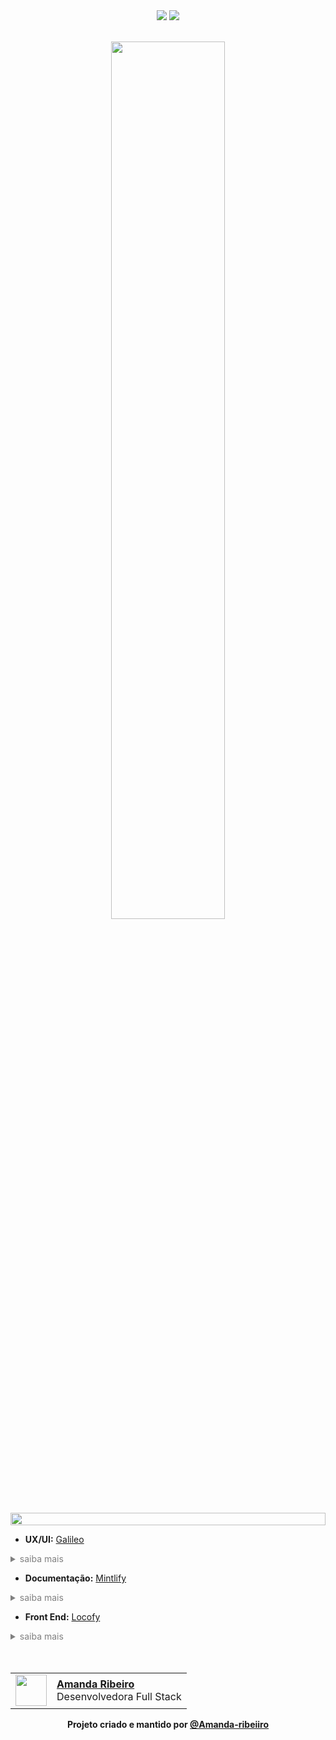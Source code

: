 <!--LINK DAS BADGES:START-->
<div align=center>
    <a href="https://github.com/Amanda-ribeiiro/Utilities/tree/main/AI/README.md"><img src="https://img.shields.io/badge/Idioma-PT-9EF0F0"></a>
    <a href="https://github.com/Amanda-ribeiiro/Utilities/tree/main/AI/README.en.md"><img src="https://img.shields.io/badge/Idioma-EN-007D79"></a>
</div>
<!--LINK DAS BADGES:END-->

<br>

<!-- Link de referência 🌐SITE: https://github.com/denvercoder1/readme-typing-svg-->
<!-- GREETING & TITLE:STAR -->
<p align="center">
  <a href="https://github.com/Amanda-ribeiiro">
    <img width="60%" src="https://readme-typing-svg.herokuapp.com?font=Orbitron&size=25&color=BF91F3&background=1A1B27&center=true&vCenter=true&duration=3000&pause=300&lines=<AI>;<PARA+CADA+FUNÇÃO>">
  </a>
</p>
<!-- GREETING & TITLE:END -->

<!--LINE:START-->
<img src="https://i.imgur.com/dBaSKWF.gif" height="20" width="100%">
<!--LINE:END-->

<!-- Seção de link de IA para função -->
<!-- TÓPICOS:START -->
- **UX/UI:** [Galileo](https://www.usegalileo.ai/image-to-ui)
<details>
    <summary style="color: gray; font-size: 14px;">saiba mais</summary>
    <blockquote>
      O Galileo AI é uma plataforma que utiliza inteligência artificial para gerar interfaces de usuário (UI) de forma rápida e eficiente. 
      Com base em descrições textuais fornecidas pelo usuário, o Galileo AI cria designs editáveis e de alta fidelidade, facilitando a ideação e prototipação no processo de design.
        <br><br>
        <img src="https://img.shields.io/badge/-Gratuito-41BF47?style=flat-square&logo=free&logoColor=white" alt="Gratuito Badge" style="border-radius: 12px;">
        <img src="https://img.shields.io/badge/-Paga-FF4C4C?style=flat-square&logo=money&logoColor=white" alt="Paga Badge" style="border-radius: 12px;">
    </blockquote>
</details>

- **Documentação:** [Mintlify](https://mintlify.com/)
<details>
    <summary style="color: gray; font-size: 14px;">saiba mais</summary>
    <blockquote>
      O Mintlify é uma plataforma focada na criação de documentação técnica de forma rápida e fácil, utilizando inteligência artificial. 
      Ele ajuda as equipes a criar, manter e otimizar documentação de software de forma colaborativa, melhorando a produtividade e a organização do conteúdo.
      <br><br>
      <img src="https://img.shields.io/badge/-Gratuito-41BF47?style=flat-square&logo=free&logoColor=white" alt="Gratuito Badge" style="border-radius: 12px;">
      <img src="https://img.shields.io/badge/-Paga-FF4C4C?style=flat-square&logo=money&logoColor=white" alt="Paga Badge" style="border-radius: 12px;">
    </blockquote>
</details>

- **Front End:** [Locofy](https://www.locofy.ai/)
<details>
    <summary style="color: gray; font-size: 14px;">saiba mais</summary>
    <blockquote>
      O Locofy é uma plataforma de desenvolvimento de front-end baseada em inteligência artificial. Ele permite transformar designs de ferramentas como Figma, Sketch ou Adobe XD em código front-end totalmente funcional, acelerando o processo de desenvolvimento. O Locofy gera automaticamente HTML, CSS e React, facilitando a criação de interfaces e economizando tempo no desenvolvimento de sites e aplicativos.
      <br><br>
      <img src="https://img.shields.io/badge/-Gratuito-41BF47?style=flat-square&logo=free&logoColor=white" alt="Gratuito Badge" style="border-radius: 12px;">
      <img src="https://img.shields.io/badge/-Paga-FF4C4C?style=flat-square&logo=money&logoColor=white" alt="Paga Badge" style="border-radius: 12px;">
    </blockquote>
</details>


<!-- TÓPICOS:END -->

<br>
<br>

<!-- Essa é uma tabela com foto, nome e cargo -->
<!-- TBA:START -->
<table align=right>
  <tr>
    <td>
      <img width="50px" align="center" src="https://avatars.githubusercontent.com/Amanda-ribeiiro"/>
    </td>
    <td align="left">
      <a href="https://github.com/Amanda-ribeiiro">
        <span><b>Amanda Ribeiro</b></span>
      </a>
      <br>
      <span>Desenvolvedora Full Stack</span>
    </td>
  </tr>
</table>
<!-- TBA:END -->

<br>
<br>
<br>

<!--LINE:START-->
<hr style="height: 1px">
<!--LINE:END-->

<!-- FOOTER:START -->
<h4 align="center">Projeto criado e mantido por <a href="https://github.com/Amanda-ribeiiro">@Amanda-ribeiiro</a></h4>
<!-- FOOTER:END -->